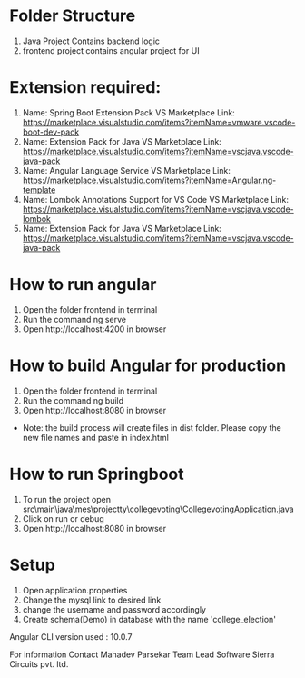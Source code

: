 # Folder Structure
1. Java Project Contains backend logic 
2. frontend project contains angular project for UI


# Extension required:
1. Name: Spring Boot Extension Pack
    VS Marketplace Link: https://marketplace.visualstudio.com/items?itemName=vmware.vscode-boot-dev-pack
2. Name: Extension Pack for Java
    VS Marketplace Link: https://marketplace.visualstudio.com/items?itemName=vscjava.vscode-java-pack
3. Name: Angular Language Service
    VS Marketplace Link: https://marketplace.visualstudio.com/items?itemName=Angular.ng-template
4. Name: Lombok Annotations Support for VS Code
    VS Marketplace Link: https://marketplace.visualstudio.com/items?itemName=vscjava.vscode-lombok
5. Name: Extension Pack for Java
    VS Marketplace Link: https://marketplace.visualstudio.com/items?itemName=vscjava.vscode-java-pack

# How to run angular
1. Open the folder frontend in terminal
2. Run the command ng serve
3. Open http://localhost:4200 in browser

# How to build Angular for production
1. Open the folder frontend in terminal
2. Run the command ng build
3. Open http://localhost:8080 in browser

* Note: the build process will create files in dist folder. Please copy the new file names and paste in index.html 

# How to run  Springboot
1. To run the project open src\main\java\mes\projectty\collegevoting\CollegevotingApplication.java 
2. Click on run or debug
3. Open http://localhost:8080 in browser

# Setup
1. Open application.properties
2. Change the mysql link to desired  link
3. change the username and password accordingly
4. Create schema(Demo) in database with the name 'college_election'

Angular CLI version used : 10.0.7

For information Contact 
Mahadev Parsekar
Team Lead Software 
Sierra Circuits pvt. ltd.
